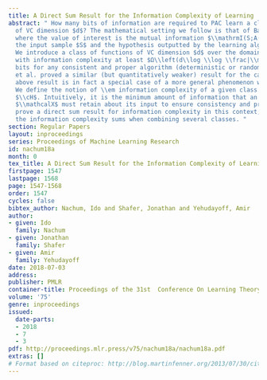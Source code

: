 ```yaml
---
title: A Direct Sum Result for the Information Complexity of Learning
abstract: " How many bits of information are required to PAC learn a class of hypotheses
  of VC dimension $d$? The mathematical setting we follow is that of Bassily et al.,
  where the value of interest is the mutual information $\\mathrmI(S;A(S))$ between
  the input sample $S$ and the hypothesis outputted by the learning algorithm $A$.
  We introduce a class of functions of VC dimension $d$ over the domain $\\mathcalX$
  with information complexity at least $Ω\\left(d\\log \\log \\frac|\\mathcalX|d\\right)$
  bits for any consistent and proper algorithm (deterministic or random). Bassily
  et al. proved a similar (but quantitatively weaker) result for the case $d=1$. The
  above result is in fact a special case of a more general phenomenon we explore.
  We define the notion of \\em information complexity of a given class of functions
  $\\cH$. Intuitively, it is the minimum amount of information that an algorithm for
  $\\mathcalX$ must retain about its input to ensure consistency and properness. We
  prove a direct sum result for information complexity in this context; roughly speaking,
  the information complexity sums when combining several classes. "
section: Regular Papers
layout: inproceedings
series: Proceedings of Machine Learning Research
id: nachum18a
month: 0
tex_title: A Direct Sum Result for the Information Complexity of Learning
firstpage: 1547
lastpage: 1568
page: 1547-1568
order: 1547
cycles: false
bibtex_author: Nachum, Ido and Shafer, Jonathan and Yehudayoff, Amir
author:
- given: Ido
  family: Nachum
- given: Jonathan
  family: Shafer
- given: Amir
  family: Yehudayoff
date: 2018-07-03
address: 
publisher: PMLR
container-title: Proceedings of the 31st  Conference On Learning Theory
volume: '75'
genre: inproceedings
issued:
  date-parts:
  - 2018
  - 7
  - 3
pdf: http://proceedings.mlr.press/v75/nachum18a/nachum18a.pdf
extras: []
# Format based on citeproc: http://blog.martinfenner.org/2013/07/30/citeproc-yaml-for-bibliographies/
---
```

